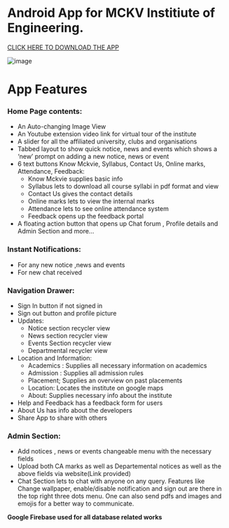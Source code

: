 # Android App for MCKV Institiute of Engineering.

[CLICK HERE TO DOWNLOAD THE APP](https://drive.google.com/open?id=1YY5A-Ews58jHASfAfx_qEJfW-uiYNrI2)

![image](https://firebasestorage.googleapis.com/v0/b/mckvie-a1ca1.appspot.com/o/Github%2FHS1%20Screenshot.jpg?alt=media&token=c605f6fa-d0c4-49b6-bb39-f8311987a616)

# App Features

### Home Page contents:
* An Auto-changing Image View
* An Youtube extension video link for virtual tour of the institute
* A slider for all the affiliated university, clubs and organisations
* Tabbed layout to show quick notice, news and events which shows a ‘new’ prompt on adding a new notice, news or event
* 6 text buttons Know Mckvie, Syllabus, Contact Us, Online marks, Attendance, Feedback:
     * Know Mckvie supplies basic info
     * Syllabus lets to download all course syllabi in pdf format and view
     * Contact Us gives the contact details
     * Online marks lets to view the internal marks
     * Attendance lets to see online attendance system
     * Feedback opens up the feedback portal
* A floating action button that opens up Chat forum , Profile details and Admin Section
and more...


### Instant Notifications:

* For any new  notice ,news and events
* For new chat received

### Navigation Drawer:

* Sign In button if not signed in
* Sign out button and profile picture
* Updates:
    * Notice section recycler view
    * News section recycler view
    * Events Section recycler view
    * Departmental recycler view
* Location and Information:
    * Academics : Supplies all necessary information on academics
    * Admission : Supplies all admission rules
    * Placement; Supplies an overview on past placements
    * Location: Locates the institute on google maps
    * About: Supplies necessary info about the institute
* Help and Feedback has a feedback form for users
* About Us has info about the developers
* Share App to share with others

### Admin Section:

* Add notices , news or events changeable menu with the necessary fields
* Upload both CA marks as well as Departemental notices as well as the above fields via website(Link provided)
* Chat Section lets to chat with anyone on any query. Features like Change wallpaper, enable/disable notification and sign out are there in the top right three dots menu. One can also send pdfs and images and emojis for a better way to communicate. 

**Google Firebase used for all database related works**
